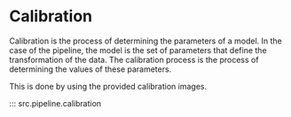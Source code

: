 # Calibration

Calibration is the process of determining the parameters of a model. In the case of the pipeline, the model is the set of parameters that define the transformation of the data. The calibration process is the process of determining the values of these parameters.

This is done by using the provided calibration images.

::: src.pipeline.calibration

